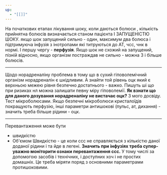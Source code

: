 ```yaml
---
up:
  - "[[]]"
---
```

На початкових етапах лікування шоку, коли даються болюси , кількість прийнятна болюсів визначається станом пацієнта І ЗАПУЩЕНІСТЮ ШОКУ. якщо шок запущений сильно - один, максимум два болюса і підтримуюча інфузія з інотропами які титруються до АТ, чсс, чнк в нормі. І першу чергу - **перфузія**.
Якщо шок не схожий на запущений, пізній відносно, якщо організм постраждав не сильно - можна 3 і більше болюсів.

***
 Щодо норадреналіну проблема в тому що в сухий гіповолемічний організм норадреналін є шкідливим. А знайти той рівень оцк який є верхньою межею рівня безпечно достатнього - важко. Пишуть ші що при ризиках нл можна залишати певну міру гіповолемії. **Як взнати що для даного дозування норадреналіну не вистачає оцк?**
 З мого досвіду. Тест мікроболюсами. Якщо безпечні мікроболюси кристалоїдів покращують перфузію, інші параметри антишокові (пульс, ат, дихання) - значить треба більше рідини - оцк. 
 ***
 Перевантаження може бути 
 * швидкістю 
 * Об'ємом
Швидкістю - це коли ссс не справляється з кількістю даної доданої рідини і та йде в легені. **Значить при інфузіях треба супер-уважно моніторити ознаки перевантаження ссс.** У тому числі за допомогою засобів і технічних, і доступних хоч і не простих домашніх. Це треба міряти поряд з основними параметрами протишоковими.


